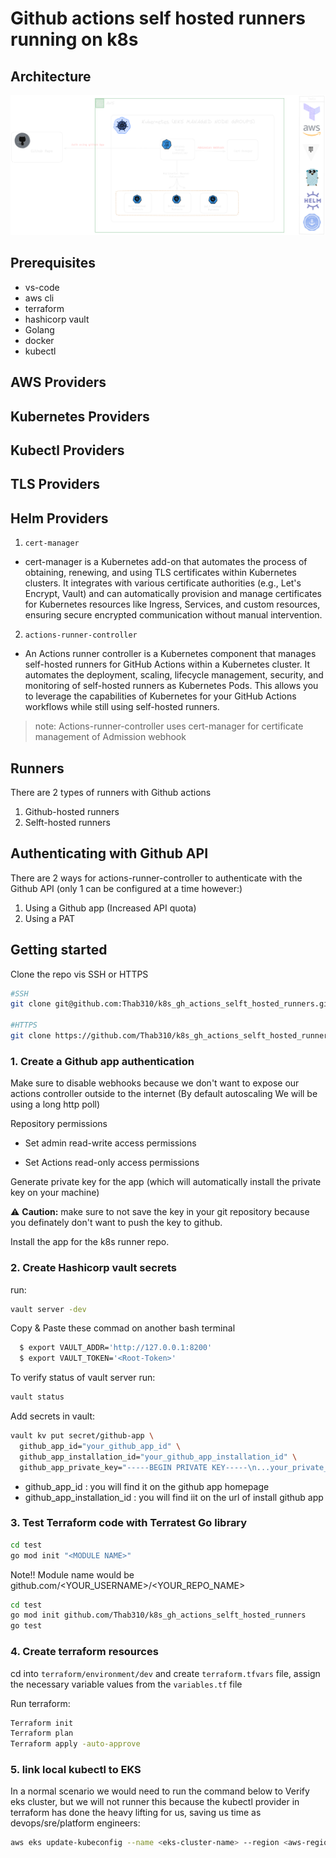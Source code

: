 # Github actions self hosted runners running on k8s
## Architecture
![architecture](/images/Untitled-2023-03-01-2339.png)
## Prerequisites
* vs-code
* aws cli
* terraform
* hashicorp vault
* Golang
* docker
* kubectl
## AWS Providers
## Kubernetes Providers
## Kubectl Providers
## TLS Providers
## Helm Providers
1. ``cert-manager``
  -  cert-manager is a Kubernetes add-on that automates the process of obtaining, renewing, and using TLS certificates within Kubernetes clusters. It integrates with various certificate authorities (e.g., Let's Encrypt, Vault) and can automatically provision and manage certificates for Kubernetes resources like Ingress, Services, and custom resources, ensuring secure encrypted communication without manual intervention.


2. ``actions-runner-controller``
- An Actions runner controller is a Kubernetes component that manages self-hosted runners for GitHub Actions within a Kubernetes cluster. It automates the deployment, scaling, lifecycle management, security, and monitoring of self-hosted runners as Kubernetes Pods. This allows you to leverage the capabilities of Kubernetes for your GitHub Actions workflows while still using self-hosted runners.
> note: Actions-runner-controller uses cert-manager for certificate management of Admission webhook
## Runners
There are 2 types of runners with Github actions
1. Github-hosted runners
2. Selft-hosted runners

## Authenticating with Github API

There are 2 ways for actions-runner-controller to authenticate with the Github API (only 1 can be configured at a time however:)
1. Using a Github app (Increased API quota)
2. Using a PAT 

## Getting started

Clone the repo vis SSH or HTTPS
  ```bash
  #SSH
  git clone git@github.com:Thab310/k8s_gh_actions_selft_hosted_runners.git

  #HTTPS
  git clone https://github.com/Thab310/k8s_gh_actions_selft_hosted_runners.git

  ````

### 1. Create a Github app authentication

 Make sure to disable webhooks because we don't want to expose our actions controller outside to the internet (By default autoscaling We will be using a long http poll)


Repository permissions

* Set admin read-write access permissions

* Set Actions read-only access permissions

Generate private key for the app (which will automatically install the private key on your machine) 

:warning: **Caution:** make sure to not save the key in your git repository because you definately don't want to push the key to github.

Install the app for the k8s runner repo.


### 2. Create Hashicorp vault secrets
run:
```bash
vault server -dev
```

Copy & Paste these commad on another bash terminal
```bash
  $ export VAULT_ADDR='http://127.0.0.1:8200'
  $ export VAULT_TOKEN='<Root-Token>'
```

To verify status of vault server run:
```bash
vault status
```
Add secrets in vault:
```bash
vault kv put secret/github-app \
  github_app_id="your_github_app_id" \
  github_app_installation_id="your_github_app_installation_id" \
  github_app_private_key="-----BEGIN PRIVATE KEY-----\n...your_private_key...\n-----END PRIVATE KEY-----"
```
* github_app_id : you will find it on the github app homepage
* github_app_installation_id : you will find iit on the url of install github app

### 3. Test Terraform code with Terratest Go library

```sh
cd test
go mod init "<MODULE NAME>"
```
Note!! Module name would be github.com/<YOUR_USERNAME>/<YOUR_REPO_NAME>
```sh
cd test
go mod init github.com/Thab310/k8s_gh_actions_selft_hosted_runners
go test
```

### 4. Create terraform resources
cd into `terraform/environment/dev` and create `terraform.tfvars` file, assign the necessary variable values from the `variables.tf` file

Run terraform:
```bash
Terraform init
Terraform plan
Terraform apply -auto-approve 
```

### 5. link local kubectl to EKS

In a normal scenario we would need to run the command below to 
Verify eks cluster, but we will not runner this because the kubectl provider in terraform has done the heavy lifting for us, saving us time as devops/sre/platform engineers:
```bash
aws eks update-kubeconfig --name <eks-cluster-name> --region <aws-region>
```
